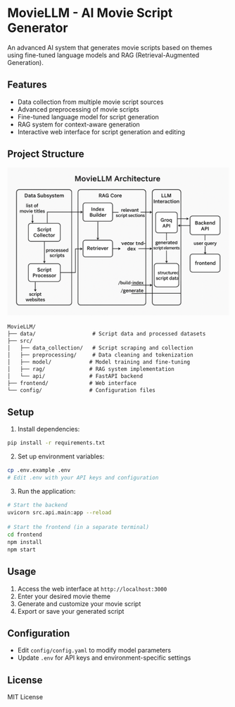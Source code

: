 # MovieLLM - AI Movie Script Generator

An advanced AI system that generates movie scripts based on themes using fine-tuned language models and RAG (Retrieval-Augmented Generation).

## Features

- Data collection from multiple movie script sources
- Advanced preprocessing of movie scripts
- Fine-tuned language model for script generation
- RAG system for context-aware generation
- Interactive web interface for script generation and editing

## Project Structure

![Alt text](MovieLLMArchitecture.png)
```
MovieLLM/
├── data/                  # Script data and processed datasets
├── src/
│   ├── data_collection/   # Script scraping and collection
│   ├── preprocessing/     # Data cleaning and tokenization
│   ├── model/            # Model training and fine-tuning
│   ├── rag/              # RAG system implementation
│   └── api/              # FastAPI backend
├── frontend/             # Web interface
└── config/               # Configuration files
```

## Setup

1. Install dependencies:
```bash
pip install -r requirements.txt
```

2. Set up environment variables:
```bash
cp .env.example .env
# Edit .env with your API keys and configuration
```

3. Run the application:
```bash
# Start the backend
uvicorn src.api.main:app --reload

# Start the frontend (in a separate terminal)
cd frontend
npm install
npm start
```

## Usage

1. Access the web interface at `http://localhost:3000`
2. Enter your desired movie theme
3. Generate and customize your movie script
4. Export or save your generated script

## Configuration

- Edit `config/config.yaml` to modify model parameters
- Update `.env` for API keys and environment-specific settings

## License

MIT License 
